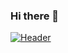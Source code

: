 ### Hi there 👋
[![Header](https://raw.githubusercontent.com/georgeabdallah/<OWNER>/<OWNER>/readme_header.png "Header")](https:https://avatars.githubusercontent.com/u/111144750?s=400&u=06cef65a623b013920e17ecfae512521fc1377ec&v=4)
<!--
**georgeabdallah/georgeabdallah** is a ✨ _special_ ✨ repository because its `README.md` (this file) appears on your GitHub profile.

Here are some ideas to get you started:

- 🔭 I’m currently working on ...
- 🌱 I’m currently learning ...
- 👯 I’m looking to collaborate on ...
- 🤔 I’m looking for help with ...
- 💬 Ask me about ...
- 📫 How to reach me: ...
- 😄 Pronouns: ...
- ⚡ Fun fact: ...
-->
